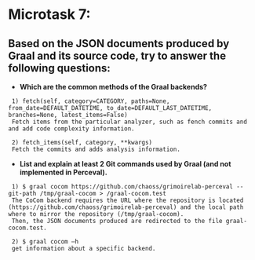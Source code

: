 Microtask 7:
====================
Based on the JSON documents produced by Graal and its source code, try to answer the following questions:
------------------------------------------
* **Which are the common methods of the Graal backends?**  
```
 1) fetch(self, category=CATEGORY, paths=None, from_date=DEFAULT_DATETIME, to_date=DEFAULT_LAST_DATETIME, branches=None, latest_items=False)  
 Fetch items from the particular analyzer, such as fench commits and and add code complexity information.  
 
 2) fetch_items(self, category, **kwargs)  
 Fetch the commits and adds analysis information.
```
* **List and explain at least 2 Git commands used by Graal (and not implemented in Perceval).** 
```
 1) $ graal cocom https://github.com/chaoss/grimoirelab-perceval --git-path /tmp/graal-cocom > /graal-cocom.test
 The CoCom backend requires the URL where the repository is located (https://github.com/chaoss/grimoirelab-perceval) and the local path where to mirror the repository (/tmp/graal-cocom). 
 Then, the JSON documents produced are redirected to the file graal-cocom.test.

 2) $ graal cocom –h
 get information about a specific backend.
```
